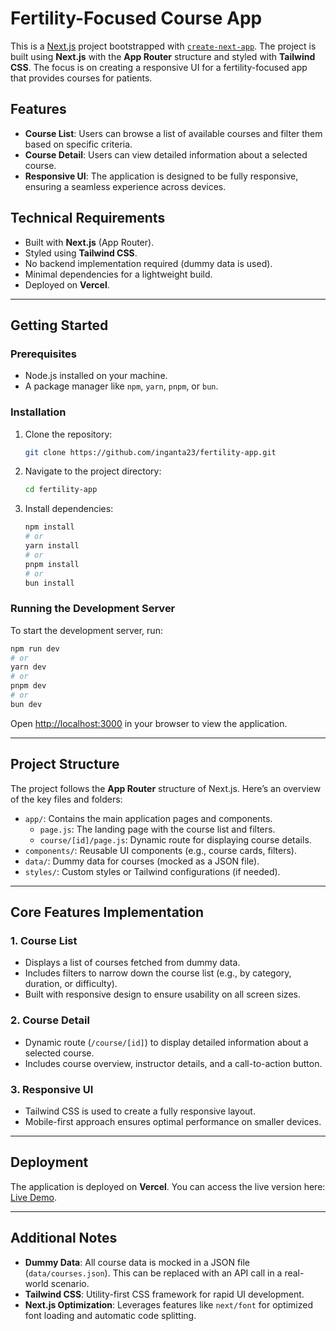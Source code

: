 # Fertility-Focused Course App

This is a [Next.js](https://nextjs.org) project bootstrapped with [`create-next-app`](https://github.com/vercel/next.js/tree/canary/packages/create-next-app). The project is built using **Next.js** with the **App Router** structure and styled with **Tailwind CSS**. The focus is on creating a responsive UI for a fertility-focused app that provides courses for patients.

## Features

- **Course List**: Users can browse a list of available courses and filter them based on specific criteria.
- **Course Detail**: Users can view detailed information about a selected course.
- **Responsive UI**: The application is designed to be fully responsive, ensuring a seamless experience across devices.

## Technical Requirements

- Built with **Next.js** (App Router).
- Styled using **Tailwind CSS**.
- No backend implementation required (dummy data is used).
- Minimal dependencies for a lightweight build.
- Deployed on **Vercel**.

---

## Getting Started

### Prerequisites

- Node.js installed on your machine.
- A package manager like `npm`, `yarn`, `pnpm`, or `bun`.

### Installation

1. Clone the repository:
   ```bash
   git clone https://github.com/inganta23/fertility-app.git
   ```
2. Navigate to the project directory:
   ```bash
   cd fertility-app
   ```
3. Install dependencies:
   ```bash
   npm install
   # or
   yarn install
   # or
   pnpm install
   # or
   bun install
   ```

### Running the Development Server

To start the development server, run:

```bash
npm run dev
# or
yarn dev
# or
pnpm dev
# or
bun dev
```

Open [http://localhost:3000](http://localhost:3000) in your browser to view the application.

---

## Project Structure

The project follows the **App Router** structure of Next.js. Here’s an overview of the key files and folders:

- `app/`: Contains the main application pages and components.
  - `page.js`: The landing page with the course list and filters.
  - `course/[id]/page.js`: Dynamic route for displaying course details.
- `components/`: Reusable UI components (e.g., course cards, filters).
- `data/`: Dummy data for courses (mocked as a JSON file).
- `styles/`: Custom styles or Tailwind configurations (if needed).

---

## Core Features Implementation

### 1. Course List

- Displays a list of courses fetched from dummy data.
- Includes filters to narrow down the course list (e.g., by category, duration, or difficulty).
- Built with responsive design to ensure usability on all screen sizes.

### 2. Course Detail

- Dynamic route (`/course/[id]`) to display detailed information about a selected course.
- Includes course overview, instructor details, and a call-to-action button.

### 3. Responsive UI

- Tailwind CSS is used to create a fully responsive layout.
- Mobile-first approach ensures optimal performance on smaller devices.

---

## Deployment

The application is deployed on **Vercel**. You can access the live version here: [Live Demo](https://fertility-app-lwn6.vercel.app).

---

## Additional Notes

- **Dummy Data**: All course data is mocked in a JSON file (`data/courses.json`). This can be replaced with an API call in a real-world scenario.
- **Tailwind CSS**: Utility-first CSS framework for rapid UI development.
- **Next.js Optimization**: Leverages features like `next/font` for optimized font loading and automatic code splitting.
